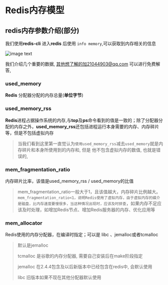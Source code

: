 # Redis内存模型



## redis内存参数介绍(部分)



我们使用**redis-cli** 进入**redis** 后使用 `info memory`,可以获取到内存相关的信息



![image text](https://gitee.com/panda_soft/note_images/raw/master/redis_info_memory_01.jpg)

我们介绍几个重要的数据, 其他想了解的加21044903@qq.com 可以进行免费解答,

### **used_memory**

**Redis** 分配器分配的内存总量(**单位字节**)



### **used_memory_rss**

**Redis**进程占据操作系统的内存,与**top**及**ps**命令看到的值是一致的；除了分配器分配的内存之外，**used_memory_rss**还包括进程运行本身需要的内存、内存碎片等，但是不包括虚拟内存

> 当我们看到这里第一直觉认为`使用used_memory_rss`减去`used_memory`就是内存碎片和本身所使用到的内存和, 但是 他不包含虚拟内存的数值, 也就是错误的, 



### mem_fragmentation_ratio

内存碎片比率，该值是used_memory_rss / used_memory的比值

> mem_fragmentation_ratio一般大于1，且该值越大，内存碎片比例越大。`mem_fragmentation_ratio<1，说明Redis使用了虚拟内存，由于虚拟内存的媒介是磁盘，比内存速度要慢很多，当这种情况出现时，应该及时排查`，如果内存不足应该及时处理，如增加Redis节点、增加Redis服务器的内存、优化应用等



### mem_allocator

Redis使用的内存分配器，在编译时指定；可以是 libc 、jemalloc或者tcmalloc

> 默认是jemalloc
>
> tcmalloc 是谷歌的内存分配器, 需要自己安装后在make阶段指定
>
> jemalloc 在2.4.4包含及以后新版本中已经包含在redis中, 会默认使用
>
> libc 旧版本如果不现在其他分配器默认使用



